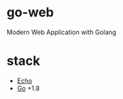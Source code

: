 # go-web
Modern Web Application with Golang

# stack
- [Echo](https://echo.labstack.com/)
- [Go](https://golang.org/) +1.8